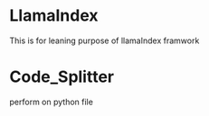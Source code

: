 # LlamaIndex
This is for leaning purpose of llamaIndex framwork
# Code_Splitter 
perform on python file
